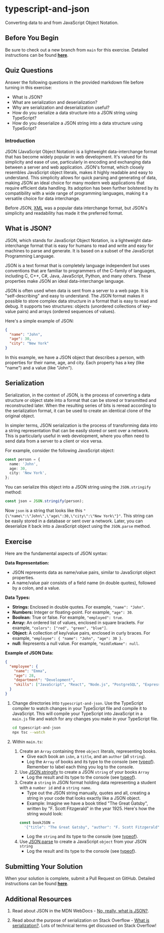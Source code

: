 # typescript-and-json

Converting data to and from JavaScript Object Notation.

## Before You Begin

Be sure to check out a new branch from `main` for this exercise. Detailed instructions can be found [**here**](../../guides/starting-an-exercise).

## Quiz Questions

Answer the following questions in the provided markdown file before turning in this exercise:

- What is JSON?
- What are serialization and deserialization?
- Why are serialization and deserialization useful?
- How do you serialize a data structure into a JSON string using TypeScript?
- How do you deserialize a JSON string into a data structure using TypeScript?

### Introduction

JSON (JavaScript Object Notation) is a lightweight data-interchange format that has become widely popular in web development. It's valued for its simplicity and ease of use, particularly in encoding and exchanging data between a server and web application. JSON's format, which closely resembles JavaScript object literals, makes it highly readable and easy to understand. This simplicity allows for quick parsing and generating of data, making JSON an ideal choice for many modern web applications that require efficient data handling. Its adoption has been further bolstered by its compatibility with a wide range of programming languages, making it a versatile choice for data interchange.

Before JSON, [XML](https://en.wikipedia.org/wiki/XML) was a popular data interchange format, but JSON's simplicity and readability has made it the preferred format.

## What is JSON?

JSON, which stands for JavaScript Object Notation, is a lightweight data-interchange format that is easy for humans to read and write and easy for machines to parse and generate. It is based on a subset of the JavaScript Programming Language.

JSON is a text format that is completely language independent but uses conventions that are familiar to programmers of the C-family of languages, including C, C++, C#, Java, JavaScript, Python, and many others. These properties make JSON an ideal data-interchange language.

JSON is often used when data is sent from a server to a web page. It is "self-describing" and easy to understand. The JSON format makes it possible to store complex data structure in a format that is easy to read and debug. It supports two structures: objects (unordered collections of key-value pairs) and arrays (ordered sequences of values).

Here's a simple example of JSON:

```JSON
{
  "name": "John",
  "age": 30,
  "city": "New York"
}
```

In this example, we have a JSON object that describes a person, with properties for their name, age, and city. Each property has a key (like "name") and a value (like "John").

## Serialization

Serialization, in the context of JSON, is the process of converting a data structure or object state into a format that can be stored or transmitted and reconstructed later. When the resulting series of bits is reread according to the serialization format, it can be used to create an identical clone of the original object.

In simpler terms, JSON serialization is the process of transforming data into a string representation that can be easily stored or sent over a network. This is particularly useful in web development, where you often need to send data from a server to a client or vice versa.

For example, consider the following JavaScript object:

```typescript
const person = {
  name: 'John',
  age: 30,
  city: 'New York',
};
```

You can serialize this object into a JSON string using the `JSON.stringify` method:

```typescript
const json = JSON.stringify(person);
```

Now `json` is a string that looks like this `"{\"name\":\"John\",\"age\":30,\"city\":\"New York\"}"`. This string can be easily stored in a database or sent over a network. Later, you can deserialize it back into a JavaScript object using the `JSON.parse` method.

## Exercise

Here are the fundamental aspects of JSON syntax:

**Data Representation:**

- JSON represents data as name/value pairs, similar to JavaScript object properties.
- A name/value pair consists of a field name (in double quotes), followed by a colon, and a value.

**Data Types:**

- **Strings:** Enclosed in double quotes. For example, `"name": "John"`.
- **Numbers:** Integer or floating-point. For example, `"age": 30`.
- **Boolean:** True or false. For example, `"employed": true`.
- **Array:** An ordered list of values, enclosed in square brackets. For example, `"colors": ["red", "green", "blue"]`.
- **Object:** A collection of key/value pairs, enclosed in curly braces. For example, `"employee": { "name": "John", "age": 30 }`.
- **null:** Represents a null value. For example, `"middleName": null`.

**Example of JSON Data:**

```json
{
  "employee": {
    "name": "Emma",
    "age": 28,
    "department": "Development",
    "skills": ["JavaScript", "React", "Node.js", "PostgreSQL", "Express.js"]
  }
}
```

1. Change directories into `typescript-and-json`. Use the TypeScript compiler to watch changes in your TypeScript file and compile it to JavaScript. This will compile your TypeScript into JavaScript in a `main.js` file and watch for any changes you make in your TypeScript file.

   ```sh
   cd typescript-and-json
   npx tsc --watch
   ```

1. Within `main.ts`:
   1. Create an `Array` containing three `object` literals, representing books.
      - Give each book an `isbn`, a `title`, and an `author` (all `string`).
      - Log the `Array` of books and its type to the console (see [typeof](https://developer.mozilla.org/en-US/docs/Web/JavaScript/Reference/Operators/typeof)). Remember to label each thing you log to the console.
   1. Use [JSON.stringify](https://developer.mozilla.org/en-US/docs/Web/JavaScript/Reference/Global_Objects/JSON/stringify) to create a JSON `string` of your books `Array`
      - Log the result and its type to the console (see [typeof](https://developer.mozilla.org/en-US/docs/Web/JavaScript/Reference/Operators/typeof)).
   1. Create a `string` in JSON format holding data representing a student with a `number id` and a `string name`.
      - Type out the JSON string manually, quotes and all, creating a string in your code that looks exactly like a JSON object.
      - Example: Imagine we have a book titled "The Great Gatsby", written by "F. Scott Fitzgerald" in the year 1925. Here's how the string would look:
      ```typescript
      const bookJSON =
        '{"title": "The Great Gatsby", "author": "F. Scott Fitzgerald", "year": 1925}';
      ```
      - Log the `string` and its type to the console (see [typeof](https://developer.mozilla.org/en-US/docs/Web/JavaScript/Reference/Operators/typeof)).
   1. Use [JSON.parse](https://developer.mozilla.org/en-US/docs/Web/JavaScript/Reference/Global_Objects/JSON/parse) to create a JavaScript `object` from your JSON `string`
      - Log the result and its type to the console (see [typeof](https://developer.mozilla.org/en-US/docs/Web/JavaScript/Reference/Operators/typeof)).

## Submitting Your Solution

When your solution is complete, submit a Pull Request on GitHub. Detailed instructions can be found [**here**](../../guides/submitting-your-solution).

## Additional Resources

1. Read about JSON in the MDN WebDocs - [No, really, what is JSON?](https://developer.mozilla.org/en-US/docs/Learn/JavaScript/Objects/JSON#No_really_what_is_JSON).

1. Read about the purpose of serialization on Stack Overflow - [What is serialization?](https://stackoverflow.com/questions/633402/what-is-serialization). Lots of technical terms get discussed on Stack Overflow!

